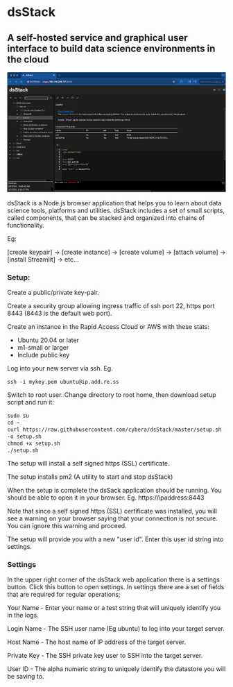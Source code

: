 # dsStack

## A self-hosted service and graphical user interface to build data science environments in the cloud

![dsStack](https://raw.githubusercontent.com/cybera/dsStack/master/static/images/dsStack-1000.png)

dsStack is a Node.js browser application that helps you to learn about data science tools, platforms and utilities. dsStack includes a set of small scripts, called components, that can be stacked and organized into chains of functionality.

Eg:

[create keypair] -> [create instance] -> [create volume] -> [attach volume] -> [install Streamlit] -> etc...

### Setup:

Create a public/private key-pair.

Create a security group allowing ingress traffic of ssh port 22, https port 8443 (8443 is the default web port).

Create an instance in the Rapid Access Cloud or AWS with these stats:
* Ubuntu 20.04 or later
* m1-small or larger
* Include public key

Log into your new server via ssh. 
Eg.
```
ssh -i mykey.pem ubuntu@ip.add.re.ss
```

Switch to root user. Change directory to root home, then download setup script and run it:
```
sudo su
cd ~
curl https://raw.githubusercontent.com/cybera/dsStack/master/setup.sh -o setup.sh
chmod +x setup.sh
./setup.sh
```
The setup will install a self signed https (SSL) certificate. 

The setup installs pm2 (A utility to start and stop dsStack)

When the setup is complete the dsSack application should be running. You should be able to open it in your browser. 
Eg. https://ipaddress:8443

Note that since a self signed https (SSL) certificate was installed, you will see a warning on your browser saying that your connection is not secure. You can ignore this warning and proceed.

The setup will provide you with a new "user id". Enter this user id string into settings. 

### Settings

In the upper right corner of the dsStack web application there is a settings button. Click this button to open settings.
In settings there are a set of fields that are required for regular operations;

Your Name - Enter your name or a test string that will uniquely identify you in the logs.

Login Name - The SSH user name (Eg ubuntu) to log into your target server.

Host Name - The host name of IP address of the target server.

Private Key - The SSH private key user to SSH into the target server.

User ID - The alpha numeric string to uniquely identify the datastore you will be saving to.